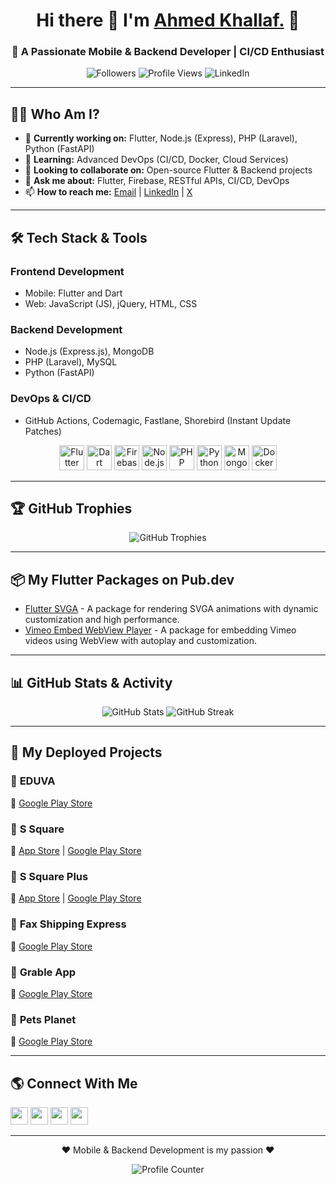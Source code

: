 <h1 align="center"> Hi there 👋 I'm <a href="https://5alafawyyy.github.io/"> Ahmed Khallaf.</a> 💪</h1>
<h3 align="center">🚀 A Passionate Mobile & Backend Developer | CI/CD Enthusiast</h3>

<p align="center">
  <img src="https://img.shields.io/github/followers/5alafawyyy?logo=github&label=Followers&style=social" alt="Followers" />
  <img src="https://komarev.com/ghpvc/?username=5alafawyyy&color=brightgreen" alt="Profile Views" />
  <img src="https://img.shields.io/badge/-Let's_Connect-blue?style=flat-square&logo=Linkedin&link=https://www.linkedin.com/in/ahmedkhallaf98" alt="LinkedIn" />
</p>

---

## 👨‍💻 **Who Am I?**

- 🔭 **Currently working on:** Flutter, Node.js (Express), PHP (Laravel), Python (FastAPI)
- 🌱 **Learning:** Advanced DevOps (CI/CD, Docker, Cloud Services)
- 👯 **Looking to collaborate on:** Open-source Flutter & Backend projects
- 💬 **Ask me about:** Flutter, Firebase, RESTful APIs, CI/CD, DevOps
- 📫 **How to reach me:** [Email](mailto:ahmedkhallaf1098@gmail.com) | [LinkedIn](https://www.linkedin.com/in/ahmedkhallaf98) | [X](https://x.com/Ahmed__Khallaf)

---

## 🛠 **Tech Stack & Tools**

### **Frontend Development**
- Mobile: Flutter and Dart
- Web: JavaScript (JS), jQuery, HTML, CSS

### **Backend Development**
- Node.js (Express.js), MongoDB
- PHP (Laravel), MySQL
- Python (FastAPI)

### **DevOps & CI/CD**
- GitHub Actions, Codemagic, Fastlane, Shorebird (Instant Update Patches)

<p align="center">
  <a href="https://flutter.dev"><img src="https://www.vectorlogo.zone/logos/flutterio/flutterio-icon.svg" alt="Flutter" width="40" height="40"/></a>
  <a href="https://dart.dev"><img src="https://www.vectorlogo.zone/logos/dartlang/dartlang-icon.svg" alt="Dart" width="40" height="40"/></a>
  <a href="https://firebase.google.com"><img src="https://www.vectorlogo.zone/logos/firebase/firebase-icon.svg" alt="Firebase" width="40" height="40"/></a>
  <a href="https://nodejs.org"><img src="https://www.vectorlogo.zone/logos/nodejs/nodejs-icon.svg" alt="Node.js" width="40" height="40"/></a>
  <a href="https://php.net"><img src="https://www.vectorlogo.zone/logos/php/php-icon.svg" alt="PHP" width="40" height="40"/></a>
  <a href="https://www.python.org"><img src="https://www.vectorlogo.zone/logos/python/python-icon.svg" alt="Python" width="40" height="40"/></a>
  <a href="https://www.mongodb.com"><img src="https://www.vectorlogo.zone/logos/mongodb/mongodb-icon.svg" alt="MongoDB" width="40" height="40"/></a>
  <a href="https://www.docker.com"><img src="https://www.vectorlogo.zone/logos/docker/docker-icon.svg" alt="Docker" width="40" height="40"/></a>
</p>

---

## 🏆 **GitHub Trophies**

<p align="center">
  <img src="https://github-profile-trophy.vercel.app/?username=5alafawyyy&theme=darkhub&no-frame=false&no-bg=true&margin-w=4" alt="GitHub Trophies" />
</p>

---

## 📦 **My Flutter Packages on Pub.dev**

- [Flutter SVGA](https://pub.dev/packages/flutter_svga) - A package for rendering SVGA animations with dynamic customization and high performance.
- [Vimeo Embed WebView Player](https://pub.dev/packages/vimeo_embed_webview_player) - A package for embedding Vimeo videos using WebView with autoplay and customization.

---

## 📊 **GitHub Stats & Activity**

<p align="center">
  <img src="https://github-readme-stats.vercel.app/api?username=5alafawyyy&show_icons=true&count_private=true&theme=react&hide_border=true&bg_color=0D1117" alt="GitHub Stats" />
  <img src="https://streak-stats.demolab.com/?user=5alafawyyy&theme=dark&stroke=0000&background=060A0CD0" alt="GitHub Streak" />
</p>

---

## 🚀 **My Deployed Projects**

### 🌟 **EDUVA**  
📱 [Google Play Store](https://play.google.com/store/apps/details?id=com.mutqana.eduva&hl=en)

### 🌟 **S Square**  
📱 [App Store](https://apps.apple.com/eg/app/s-square/id1591739831) | [Google Play Store](https://play.google.com/store/apps/details?id=com.flasherCheetah.speedAndSuccess.speed_and_success&hl=en)

### 🌟 **S Square Plus**  
📱 [App Store](https://apps.apple.com/eg/app/s-square-plus/id1636308161) | [Google Play Store](https://play.google.com/store/apps/details?id=com.SSquare.EgyEDUAcademy)

### 🌟 **Fax Shipping Express**  
📱 [Google Play Store](https://play.google.com/store/apps/details?id=com.msar.fax_shipping_express)

### 🌟 **Grable App**  
📱 [Google Play Store](https://play.google.com/store/apps/details?id=com.msarweb.marble)

### 🌟 **Pets Planet**  
📱 [Google Play Store](https://play.google.com/store/apps/details?id=com.khalafawy.petsplanet&hl=en&gl=US)

---

## 🌎 **Connect With Me**

<p align="left">
  <a href="mailto:ahmedkhallaf1098@gmail.com"><img src="https://www.vectorlogo.zone/logos/gmail/gmail-tile.svg" width="28px" /></a>
  <a href="https://www.linkedin.com/in/ahmedkhallaf98"><img src="https://www.vectorlogo.zone/logos/linkedin/linkedin-tile.svg" width="28px" /></a>
  <a href="https:/x.com/Ahmed__Khallaf"><img src="https://www.vectorlogo.zone/logos/twitter/twitter-tile.svg" width="28px" /></a>
  <a href="https://wa.me/+201026701059"><img src="https://www.vectorlogo.zone/logos/whatsapp/whatsapp-tile.svg" width="28px" /></a>
</p>

---

<p align="center">❤ Mobile & Backend Development is my passion ❤</p>
<p align="center">
  <img align="center" src="https://profile-counter.glitch.me/5alafawyyy/count.svg" alt="Profile Counter" />
</p>
